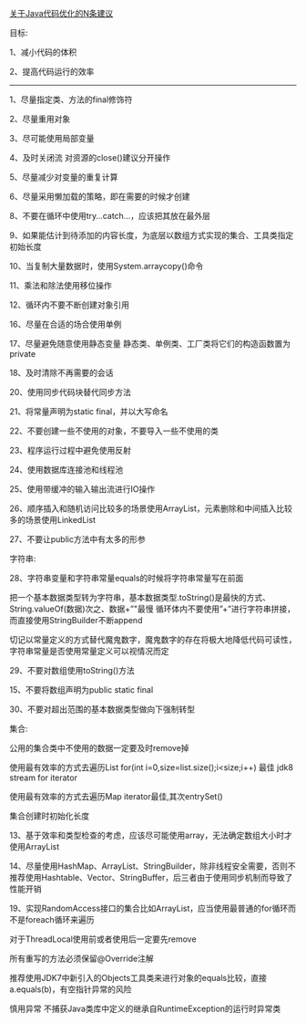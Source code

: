 [关于Java代码优化的N条建议](https://mp.weixin.qq.com/s/Id1WRoh-6qBhTr9VM1Vbvg)

目标:

1、减小代码的体积

2、提高代码运行的效率

***********************************

1、尽量指定类、方法的final修饰符

2、尽量重用对象

3、尽可能使用局部变量

4、及时关闭流
对资源的close()建议分开操作

5、尽量减少对变量的重复计算

6、尽量采用懒加载的策略，即在需要的时候才创建

8、不要在循环中使用try…catch…，应该把其放在最外层

9、如果能估计到待添加的内容长度，为底层以数组方式实现的集合、工具类指定初始长度

10、当复制大量数据时，使用System.arraycopy()命令

11、乘法和除法使用移位操作

12、循环内不要不断创建对象引用

16、尽量在合适的场合使用单例

17、尽量避免随意使用静态变量
静态类、单例类、工厂类将它们的构造函数置为private

18、及时清除不再需要的会话

20、使用同步代码块替代同步方法

21、将常量声明为static final，并以大写命名

22、不要创建一些不使用的对象，不要导入一些不使用的类

23、程序运行过程中避免使用反射

24、使用数据库连接池和线程池

25、使用带缓冲的输入输出流进行IO操作

26、顺序插入和随机访问比较多的场景使用ArrayList，元素删除和中间插入比较多的场景使用LinkedList

27、不要让public方法中有太多的形参

字符串:

28、字符串变量和字符串常量equals的时候将字符串常量写在前面

把一个基本数据类型转为字符串，基本数据类型.toString()是最快的方式、String.valueOf(数据)次之、数据+”"最慢
循环体内不要使用”+”进行字符串拼接，而直接使用StringBuilder不断append

切记以常量定义的方式替代魔鬼数字，魔鬼数字的存在将极大地降低代码可读性，字符串常量是否使用常量定义可以视情况而定

29、不要对数组使用toString()方法

15、不要将数组声明为public static final

30、不要对超出范围的基本数据类型做向下强制转型


集合:

公用的集合类中不使用的数据一定要及时remove掉

使用最有效率的方式去遍历List
       for(int i=0,size=list.size();i<size;i++) 最佳
       jdk8 stream
       for
       iterator        
       
使用最有效率的方式去遍历Map
    iterator最佳,其次entrySet()
    
集合创建时初始化长度    

13、基于效率和类型检查的考虑，应该尽可能使用array，无法确定数组大小时才使用ArrayList

14、尽量使用HashMap、ArrayList、StringBuilder，除非线程安全需要，否则不推荐使用Hashtable、Vector、StringBuffer，后三者由于使用同步机制而导致了性能开销

19、实现RandomAccess接口的集合比如ArrayList，应当使用最普通的for循环而不是foreach循环来遍历
    
对于ThreadLocal使用前或者使用后一定要先remove

所有重写的方法必须保留@Override注解

推荐使用JDK7中新引入的Objects工具类来进行对象的equals比较，直接a.equals(b)，有空指针异常的风险

慎用异常
不捕获Java类库中定义的继承自RuntimeException的运行时异常类
